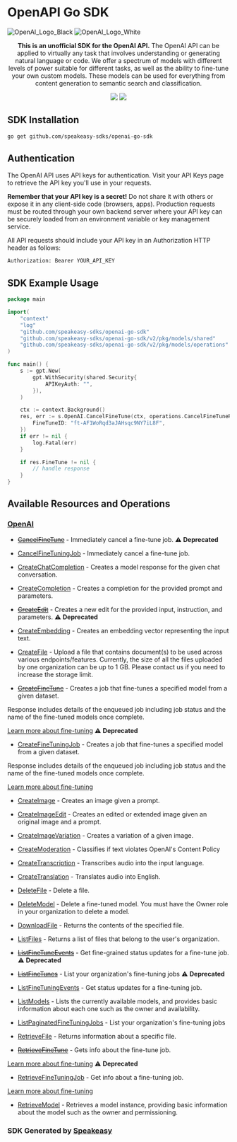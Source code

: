 # OpenAPI Go SDK

![OpenAI_Logo_Black](https://user-images.githubusercontent.com/6267663/220744241-48f469af-40b6-4d7f-ab48-8426b30189f0.svg#gh-light-mode-only)
![OpenAI_Logo_White](https://user-images.githubusercontent.com/6267663/220744513-66c99d0e-ed91-4577-982f-e7128d35ce95.svg#gh-dark-mode-only)

<div align="center">
   <p><strong>This is an unofficial SDK for the OpenAI API.</strong>  The OpenAI API can be applied to virtually any task that involves understanding or generating natural language or code. We offer a spectrum of models with different levels of power suitable for different tasks, as well as the ability to fine-tune your own custom models. These models can be used for everything from content generation to semantic search and classification.</p>
   <a href="https://github.com/speakeasy-sdks/openai-go-sdk/actions"><img src="https://img.shields.io/github/actions/workflow/status/speakeasy-sdks/openai-go-sdk/speakeasy_sdk_generation.yml?style=for-the-badge" /></a>
  <a href="https://platform.openai.com/docs/introduction"><img src="https://img.shields.io/static/v1?label=Docs&message=API Ref&color=2ca47c&style=for-the-badge" /></a>
</div> 

<!-- Start SDK Installation -->
## SDK Installation

```bash
go get github.com/speakeasy-sdks/openai-go-sdk
```
<!-- End SDK Installation -->

## Authentication

The OpenAI API uses API keys for authentication. Visit your API Keys page to retrieve the API key you'll use in your requests.

**Remember that your API key is a secret!** Do not share it with others or expose it in any client-side code (browsers, apps). Production requests must be routed through your own backend server where your API key can be securely loaded from an environment variable or key management service.

All API requests should include your API key in an Authorization HTTP header as follows:

```bash
Authorization: Bearer YOUR_API_KEY
```

## SDK Example Usage
<!-- Start SDK Example Usage -->


```go
package main

import(
	"context"
	"log"
	"github.com/speakeasy-sdks/openai-go-sdk"
	"github.com/speakeasy-sdks/openai-go-sdk/v2/pkg/models/shared"
	"github.com/speakeasy-sdks/openai-go-sdk/v2/pkg/models/operations"
)

func main() {
    s := gpt.New(
        gpt.WithSecurity(shared.Security{
            APIKeyAuth: "",
        }),
    )

    ctx := context.Background()
    res, err := s.OpenAI.CancelFineTune(ctx, operations.CancelFineTuneRequest{
        FineTuneID: "ft-AF1WoRqd3aJAHsqc9NY7iL8F",
    })
    if err != nil {
        log.Fatal(err)
    }

    if res.FineTune != nil {
        // handle response
    }
}
```
<!-- End SDK Example Usage -->

<!-- Start SDK Available Operations -->
## Available Resources and Operations


### [OpenAI](docs/sdks/openai/README.md)

* [~~CancelFineTune~~](docs/sdks/openai/README.md#cancelfinetune) - Immediately cancel a fine-tune job.
 :warning: **Deprecated**
* [CancelFineTuningJob](docs/sdks/openai/README.md#cancelfinetuningjob) - Immediately cancel a fine-tune job.

* [CreateChatCompletion](docs/sdks/openai/README.md#createchatcompletion) - Creates a model response for the given chat conversation.
* [CreateCompletion](docs/sdks/openai/README.md#createcompletion) - Creates a completion for the provided prompt and parameters.
* [~~CreateEdit~~](docs/sdks/openai/README.md#createedit) - Creates a new edit for the provided input, instruction, and parameters. :warning: **Deprecated**
* [CreateEmbedding](docs/sdks/openai/README.md#createembedding) - Creates an embedding vector representing the input text.
* [CreateFile](docs/sdks/openai/README.md#createfile) - Upload a file that contains document(s) to be used across various endpoints/features. Currently, the size of all the files uploaded by one organization can be up to 1 GB. Please contact us if you need to increase the storage limit.

* [~~CreateFineTune~~](docs/sdks/openai/README.md#createfinetune) - Creates a job that fine-tunes a specified model from a given dataset.

Response includes details of the enqueued job including job status and the name of the fine-tuned models once complete.

[Learn more about fine-tuning](/docs/guides/legacy-fine-tuning)
 :warning: **Deprecated**
* [CreateFineTuningJob](docs/sdks/openai/README.md#createfinetuningjob) - Creates a job that fine-tunes a specified model from a given dataset.

Response includes details of the enqueued job including job status and the name of the fine-tuned models once complete.

[Learn more about fine-tuning](/docs/guides/fine-tuning)

* [CreateImage](docs/sdks/openai/README.md#createimage) - Creates an image given a prompt.
* [CreateImageEdit](docs/sdks/openai/README.md#createimageedit) - Creates an edited or extended image given an original image and a prompt.
* [CreateImageVariation](docs/sdks/openai/README.md#createimagevariation) - Creates a variation of a given image.
* [CreateModeration](docs/sdks/openai/README.md#createmoderation) - Classifies if text violates OpenAI's Content Policy
* [CreateTranscription](docs/sdks/openai/README.md#createtranscription) - Transcribes audio into the input language.
* [CreateTranslation](docs/sdks/openai/README.md#createtranslation) - Translates audio into English.
* [DeleteFile](docs/sdks/openai/README.md#deletefile) - Delete a file.
* [DeleteModel](docs/sdks/openai/README.md#deletemodel) - Delete a fine-tuned model. You must have the Owner role in your organization to delete a model.
* [DownloadFile](docs/sdks/openai/README.md#downloadfile) - Returns the contents of the specified file.
* [ListFiles](docs/sdks/openai/README.md#listfiles) - Returns a list of files that belong to the user's organization.
* [~~ListFineTuneEvents~~](docs/sdks/openai/README.md#listfinetuneevents) - Get fine-grained status updates for a fine-tune job.
 :warning: **Deprecated**
* [~~ListFineTunes~~](docs/sdks/openai/README.md#listfinetunes) - List your organization's fine-tuning jobs
 :warning: **Deprecated**
* [ListFineTuningEvents](docs/sdks/openai/README.md#listfinetuningevents) - Get status updates for a fine-tuning job.

* [ListModels](docs/sdks/openai/README.md#listmodels) - Lists the currently available models, and provides basic information about each one such as the owner and availability.
* [ListPaginatedFineTuningJobs](docs/sdks/openai/README.md#listpaginatedfinetuningjobs) - List your organization's fine-tuning jobs

* [RetrieveFile](docs/sdks/openai/README.md#retrievefile) - Returns information about a specific file.
* [~~RetrieveFineTune~~](docs/sdks/openai/README.md#retrievefinetune) - Gets info about the fine-tune job.

[Learn more about fine-tuning](/docs/guides/legacy-fine-tuning)
 :warning: **Deprecated**
* [RetrieveFineTuningJob](docs/sdks/openai/README.md#retrievefinetuningjob) - Get info about a fine-tuning job.

[Learn more about fine-tuning](/docs/guides/fine-tuning)

* [RetrieveModel](docs/sdks/openai/README.md#retrievemodel) - Retrieves a model instance, providing basic information about the model such as the owner and permissioning.
<!-- End SDK Available Operations -->

### SDK Generated by [Speakeasy](https://docs.speakeasyapi.dev/docs/using-speakeasy/client-sdks)
